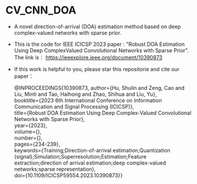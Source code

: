 # CV_CNN_DOA
- A novel direction-of-arrival (DOA) estimation method based on deep complex-valued networks with sparse prior.

- This is the code for IEEE ICICSP 2023 paper : "Robust DOA Estimation Using Deep ComplexValued Convolutional Networks with Sparse Prior". The link is： https://ieeexplore.ieee.org/document/10390873
- If this work is helpful to you, please star this  repositorie and cite our paper：

  @INPROCEEDINGS{10390873,
  author={Hu, Shulin and Zeng, Cao and Liu, Minti and Tao, Haihong and Zhao, Shihua and Liu, Yu},  
  booktitle={2023 6th International Conference on Information Communication and Signal Processing (ICICSP)},  
  title={Robust DOA Estimation Using Deep Complex-Valued Convolutional Networks with Sparse Prior},  
  year={2023},  
  volume={},  
  number={},  
  pages={234-239},  
  keywords={Training;Direction-of-arrival estimation;Quantization (signal);Simulation;Superresolution;Estimation;Feature extraction;direction of arrival estimation;deep complex-valued networks;sparse representation},  
  doi={10.1109/ICICSP59554.2023.10390873}}  


